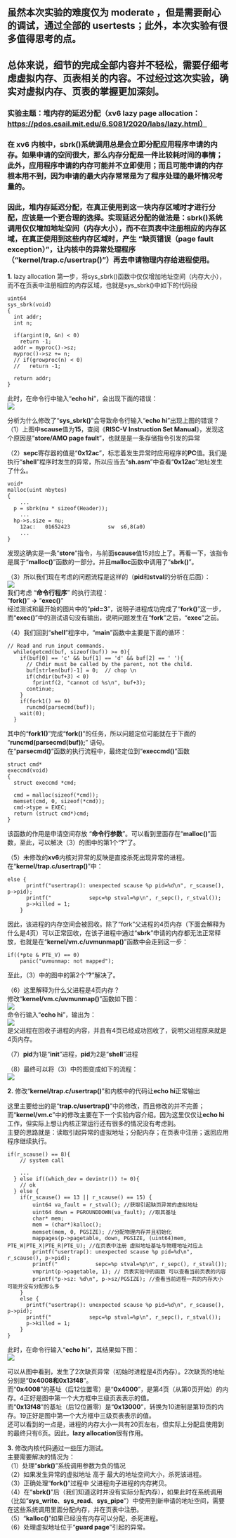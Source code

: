## 虽然本次实验的难度仅为 moderate ，但是需要耐心的调试，通过全部的 usertests；此外，本次实验有很多值得思考的点。
## 总体来说，细节的完成全部内容并不轻松，需要仔细考虑虚拟内存、页表相关的内容。不过经过这次实验，确实对虚拟内存、页表的掌握更加深刻。  
  
### 实验主题：堆内存的延迟分配（xv6 lazy page allocation：https://pdos.csail.mit.edu/6.S081/2020/labs/lazy.html）
### 在 xv6 内核中，sbrk()系统调用总是会立即分配应用程序申请的内存。如果申请的空间很大，那么内存分配是一件比较耗时间的事情；此外，应用程序申请的内存可能并不立即使用；而且可能申请的内存根本用不到，因为申请的最大内存常常是为了程序处理的最坏情况考量的。
### 因此，堆内存延迟分配，在真正使用到这一块内存区域时才进行分配，应该是一个更合理的选择。实现延迟分配的做法是：sbrk()系统调用仅仅增加地址空间（内存大小），而不在页表中注册相应的内存区域，在真正使用到这些内存区域时，产生 “缺页错误（page fault exception）”，让内核中的异常处理程序（“kernel/trap.c/usertrap()”）再去申请物理内存给进程使用。  

**1.** lazy allocation 第一步，将sys_sbrk()函数中仅仅增加地址空间（内存大小），而不在页表中注册相应的内存区域，也就是sys_sbrk()中如下的代码段  
```
uint64
sys_sbrk(void)
{
  int addr;
  int n;

  if(argint(0, &n) < 0)
    return -1;
  addr = myproc()->sz;
  myproc()->sz += n;
  // if(growproc(n) < 0)
  //   return -1;

  return addr;
}
```
此时，在命令行中输入“**echo hi**”，会出现下面的错误：  
![](https://github.com/2351889401/6.S081-Lab-lazy_page_allocation/blob/main/images/echo_hi_fault.png)
  
分析为什么修改了“**sys_sbrk()**”会导致命令行输入“**echo hi**”出现上图的错误？  
（1）上图中**scause**值为**15**，查阅《**RISC-V Instruction Set Manual**》，发现这个原因是“**store/AMO page fault**”，也就是是一条存储指令引发的异常  
  
（2）**sepc**寄存器的值是“**0x12ac**”，标志着发生异常时应用程序的**PC**值。我们是执行“**shell**”程序时发生的异常，所以应当去“**sh.asm**”中查看“**0x12ac**”地址发生了什么。  
```
void*
malloc(uint nbytes)
{
    ...
  p = sbrk(nu * sizeof(Header));
    ...
  hp->s.size = nu;
    12ac:	01652423          	sw	s6,8(a0)
    ...
}
```  
发现这确实是一条“**store**”指令，与前面**scause**值15对应上了。再看一下，该指令是属于“**malloc()**”函数的一部分。并且**malloc**函数中调用了“**sbrk()**”。  
  
（3）所以我们现在考虑的问题流程是这样的（**pid**和**stval**的分析在后面）：  
![](https://github.com/2351889401/6.S081-Lab-lazy_page_allocation/blob/main/images/think1.png)  
我们考虑 “**命令行程序**” 的执行流程：  
“**fork()**” **->** “**exec()**”  
经过测试和最开始的图片中的“**pid=3**”，说明子进程成功完成了“**fork()**”这一步，而“**exec()**”中的测试语句没有输出，说明问题发生在“**fork**”之后，“**exec**”之前。  

（4）我们回到“**shell**”程序中，“**main**”函数中主要是下面的循环：  
```
// Read and run input commands.
  while(getcmd(buf, sizeof(buf)) >= 0){
    if(buf[0] == 'c' && buf[1] == 'd' && buf[2] == ' '){
      // Chdir must be called by the parent, not the child.
      buf[strlen(buf)-1] = 0;  // chop \n
      if(chdir(buf+3) < 0)
        fprintf(2, "cannot cd %s\n", buf+3);
      continue;
    }
    if(fork1() == 0)
      runcmd(parsecmd(buf));
    wait(0);
  }
```
其中的“**fork1()**”完成“**fork()**”的任务，所以问题定位可能就在于下面的 “**runcmd(parsecmd(buf));**” 语句。  
在“**parsecmd()**”函数的执行流程中，最终定位到“**execcmd()**”函数  
```
struct cmd*
execcmd(void)
{
  struct execcmd *cmd;

  cmd = malloc(sizeof(*cmd));
  memset(cmd, 0, sizeof(*cmd));
  cmd->type = EXEC;
  return (struct cmd*)cmd;
}
```
该函数的作用是申请空间存放 “**命令行参数**”。可以看到里面存在“**malloc()**”函数，至此，可以解决（3）的图中的第1个“**?**”了。  
  
（5）未修改的**xv6**内核对异常的反映是直接杀死出现异常的进程。在“**kernel/trap.c/usertrap()**”中：  
```
else {
      printf("usertrap(): unexpected scause %p pid=%d\n", r_scause(), p->pid);
      printf("            sepc=%p stval=%p\n", r_sepc(), r_stval());
      p->killed = 1;
    }
```
因此，该进程的内存空间会被回收。除了“fork”父进程的4页内存（下面会解释为什么是4页）可以正常回收，在该子进程中通过“**sbrk**”申请的内存都无法正常释放，也就是在“**kernel/vm.c/uvmunmap()**”函数中会走到这一步：
```
if((*pte & PTE_V) == 0) 
    panic("uvmunmap: not mapped");
```
至此，（3）中的图中的第2个“**?**”解决了。  

（6）这里解释为什么父进程是4页内存？  
修改“**kernel/vm.c/uvmunmap()**”函数如下图：  
![](https://github.com/2351889401/6.S081-Lab-lazy_page_allocation/blob/main/images/xiugai.png)   
命令行输入“**echo hi**”，输出为：  
![](https://github.com/2351889401/6.S081-Lab-lazy_page_allocation/blob/main/images/xiugai_result.png)  
是父进程在回收子进程的内容，并且有4页已经成功回收了，说明父进程原来就是4页内存。  

（7）**pid**为1是“**init**”进程，**pid**为2是“**shell**”进程  

（8）最终可以将（3）中的图变成如下的流程：  
![](https://github.com/2351889401/6.S081-Lab-lazy_page_allocation/blob/main/images/think2.png)   


**2.** 修改“**kernel/trap.c/usertrap()**”和内核中的代码让**echo hi**正常输出  
  
这里主要给出的是“**trap.c/usertrap()**”中的修改，而且修改的并不完善；而“**kernel/vm.c**”中的修改主要在下一个实验内容介绍。因为这里仅仅让**echo hi**工作，但实际上想让内核正常运行还有很多的情况没有考虑到。  
主要的思路就是：读取引起异常的虚拟地址；分配内存；在页表中注册；返回应用程序继续执行。
```
if(r_scause() == 8){
    // system call

    ...
  } else if((which_dev = devintr()) != 0){
    // ok
  } else {
    if(r_scause() == 13 || r_scause() == 15) {
        uint64 va_fault = r_stval(); //获取引起缺页异常的虚拟地址
        uint64 down = PGROUNDDOWN(va_fault); //取其基址
        char* mem;
        mem = (char*)kalloc();
        memset(mem, 0, PGSIZE); //分配物理内存并且初始化
        mappages(p->pagetable, down, PGSIZE, (uint64)mem, PTE_W|PTE_X|PTE_R|PTE_U); //在页表中注册 虚拟地址基址与物理地址对应上
        printf("usertrap(): unexpected scause %p pid=%d\n", r_scause(), p->pid); 
        printf("            sepc=%p stval=%p\n", r_sepc(), r_stval());
        vmprint(p->pagetable, 1); // 页表实验中的函数 可以查看当前页表的内容
        printf("p->sz: %d\n", p->sz/PGSIZE); //查看当前进程一共的内存大小 可能并没有分配那么多
    }  
    else {
      printf("usertrap(): unexpected scause %p pid=%d\n", r_scause(), p->pid);
      printf("            sepc=%p stval=%p\n", r_sepc(), r_stval());
      p->killed = 1;
    }
}
```  
此时，在命令行输入“**echo hi**”，其结果如下图：  
![](https://github.com/2351889401/6.S081-Lab-lazy_page_allocation/blob/main/images/echo_hi_ok.png)    
  
可以从图中看到，发生了2次缺页异常（初始时进程是4页内存）。2次缺页的地址分别是“**0x4008和0x13f48**”。  
而“**0x4008**”的基址（后12位置零）是“**0x4000**”，是第4页（从第0页开始）的内存。4正好是图中第一个大方框中三级页表表示的值。  
而“**0x13f48**”的基址（后12位置零）是“**0x13000**”，转换为10进制是第19页的内存。19正好是图中第一个大方框中三级页表表示的值。  
还可以看到的一点是，进程的内存大小一共有20页左右，但实际上分配且使用到的最终只有6页。因此，**lazy allocation**很有作用。  
  

**3.** 修改内核代码通过一些压力测试。  
主要需要解决的情况为：  
（1）处理“**sbrk()**”系统调用参数为负的情况  
（2）如果发生异常的虚拟地址 高于 最大的地址空间大小，杀死该进程。  
（3）正确处理“**fork()**”过程中 父进程向子进程的内存拷贝。  
（4）在“**sbrk()**”后（我们知道这时并没有实际分配内存），如果此时在系统调用（比如“**sys_write**、**sys_read**、**sys_pipe**”）中使用到新申请的地址空间，需要在这些系统调用里面分配内存，并在页表中注册。   
（5）“**kalloc()**”如果已经没有内存可以分配，杀死进程。  
（6）处理虚拟地址位于“**guard page**”引起的异常。  

